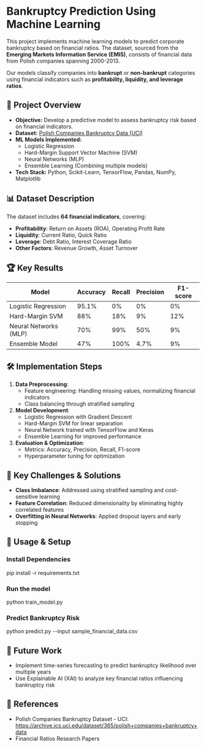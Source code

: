 # Bankruptcy Prediction Using Machine Learning
This project implements machine learning models to predict corporate bankruptcy based on financial ratios. The dataset, sourced from the **Emerging Markets Information Service (EMIS)**, consists of financial data from Polish companies spanning 2000-2013. 

Our models classify companies into **bankrupt** or **non-bankrupt** categories using financial indicators such as **profitability, liquidity, and leverage ratios**.

## 🚀 Project Overview
- **Objective:** Develop a predictive model to assess bankruptcy risk based on financial indicators.
- **Dataset:** [Polish Companies Bankruptcy Data (UCI)](https://archive.ics.uci.edu/dataset/365/polish+companies+bankruptcy+data)
- **ML Models Implemented:**
  - Logistic Regression
  - Hard-Margin Support Vector Machine (SVM)
  - Neural Networks (MLP)
  - Ensemble Learning (Combining multiple models)
- **Tech Stack:** Python, Scikit-Learn, TensorFlow, Pandas, NumPy, Matplotlib

## 📊 Dataset Description
The dataset includes **64 financial indicators**, covering:
- **Profitability**: Return on Assets (ROA), Operating Profit Rate
- **Liquidity**: Current Ratio, Quick Ratio
- **Leverage**: Debt Ratio, Interest Coverage Ratio
- **Other Factors**: Revenue Growth, Asset Turnover

## 🏆 Key Results
| Model                  | Accuracy | Recall | Precision | F1-score |
|------------------------|----------|--------|------------|----------|
| Logistic Regression   | 95.1%    | 0%    | 0%         | 0%      |
| Hard-Margin SVM       | 88%      | 18%   | 9%         | 12%     |
| Neural Networks (MLP) | 70%      | 99%   | 50%        | 9%      |
| Ensemble Model        | 47%      | 100%  | 4.7%       | 9%      |

## 🛠️ Implementation Steps
1. **Data Preprocessing**:
   - Feature engineering: Handling missing values, normalizing financial indicators
   - Class balancing through stratified sampling
2. **Model Development**:
   - Logistic Regression with Gradient Descent
   - Hard-Margin SVM for linear separation
   - Neural Network trained with TensorFlow and Keras
   - Ensemble Learning for improved performance
3. **Evaluation & Optimization**:
   - Metrics: Accuracy, Precision, Recall, F1-score
   - Hyperparameter tuning for optimization

## 📌 Key Challenges & Solutions
- **Class Imbalance**: Addressed using stratified sampling and cost-sensitive learning
- **Feature Correlation**: Reduced dimensionality by eliminating highly correlated features
- **Overfitting in Neural Networks**: Applied dropout layers and early stopping

## 🔗 Usage & Setup
### Install Dependencies
pip install -r requirements.txt
### Run the model
python train_model.py
### Predict Bankruptcy Risk
python predict.py --input sample_financial_data.csv

## 📌 Future Work
- Implement time-series forecasting to predict bankruptcy likelihood over multiple years
- Use Explainable AI (XAI) to analyze key financial ratios influencing bankruptcy risk

## 📜 References
- Polish Companies Bankruptcy Dataset - UCI: https://archive.ics.uci.edu/dataset/365/polish+companies+bankruptcy+data
- Financial Ratios Research Papers
